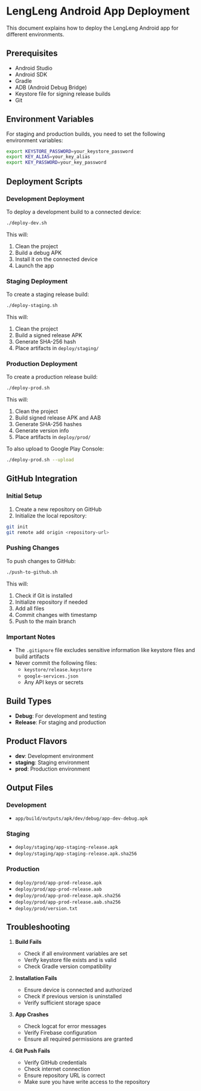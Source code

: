 # LengLeng Android App Deployment

This document explains how to deploy the LengLeng Android app for different environments.

## Prerequisites

- Android Studio
- Android SDK
- Gradle
- ADB (Android Debug Bridge)
- Keystore file for signing release builds
- Git

## Environment Variables

For staging and production builds, you need to set the following environment variables:

```bash
export KEYSTORE_PASSWORD=your_keystore_password
export KEY_ALIAS=your_key_alias
export KEY_PASSWORD=your_key_password
```

## Deployment Scripts

### Development Deployment

To deploy a development build to a connected device:

```bash
./deploy-dev.sh
```

This will:
1. Clean the project
2. Build a debug APK
3. Install it on the connected device
4. Launch the app

### Staging Deployment

To create a staging release build:

```bash
./deploy-staging.sh
```

This will:
1. Clean the project
2. Build a signed release APK
3. Generate SHA-256 hash
4. Place artifacts in `deploy/staging/`

### Production Deployment

To create a production release build:

```bash
./deploy-prod.sh
```

This will:
1. Clean the project
2. Build signed release APK and AAB
3. Generate SHA-256 hashes
4. Generate version info
5. Place artifacts in `deploy/prod/`

To also upload to Google Play Console:

```bash
./deploy-prod.sh --upload
```

## GitHub Integration

### Initial Setup

1. Create a new repository on GitHub
2. Initialize the local repository:
```bash
git init
git remote add origin <repository-url>
```

### Pushing Changes

To push changes to GitHub:

```bash
./push-to-github.sh
```

This will:
1. Check if Git is installed
2. Initialize repository if needed
3. Add all files
4. Commit changes with timestamp
5. Push to the main branch

### Important Notes

- The `.gitignore` file excludes sensitive information like keystore files and build artifacts
- Never commit the following files:
  - `keystore/release.keystore`
  - `google-services.json`
  - Any API keys or secrets

## Build Types

- **Debug**: For development and testing
- **Release**: For staging and production

## Product Flavors

- **dev**: Development environment
- **staging**: Staging environment
- **prod**: Production environment

## Output Files

### Development
- `app/build/outputs/apk/dev/debug/app-dev-debug.apk`

### Staging
- `deploy/staging/app-staging-release.apk`
- `deploy/staging/app-staging-release.apk.sha256`

### Production
- `deploy/prod/app-prod-release.apk`
- `deploy/prod/app-prod-release.aab`
- `deploy/prod/app-prod-release.apk.sha256`
- `deploy/prod/app-prod-release.aab.sha256`
- `deploy/prod/version.txt`

## Troubleshooting

1. **Build Fails**
   - Check if all environment variables are set
   - Verify keystore file exists and is valid
   - Check Gradle version compatibility

2. **Installation Fails**
   - Ensure device is connected and authorized
   - Check if previous version is uninstalled
   - Verify sufficient storage space

3. **App Crashes**
   - Check logcat for error messages
   - Verify Firebase configuration
   - Ensure all required permissions are granted

4. **Git Push Fails**
   - Verify GitHub credentials
   - Check internet connection
   - Ensure repository URL is correct
   - Make sure you have write access to the repository 